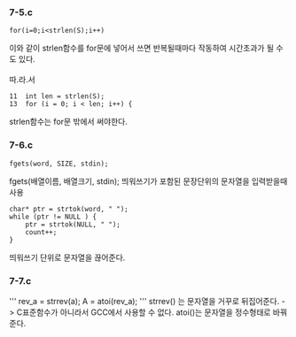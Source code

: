 ### 7-5.c
```
for(i=0;i<strlen(S);i++)
```
이와 같이 strlen함수를 for문에 넣어서 쓰면 반복될때마다 작동하여 시간초과가 될 수도 있다.
<br><br>
따.라.서
```
11  int len = strlen(S); 
13  for (i = 0; i < len; i++) {
```
strlen함수는 for문 밖에서 써야한다.


### 7-6.c
```
fgets(word, SIZE, stdin);
```
fgets(배열이름, 배열크기, stdin);
띄워쓰기가 포함된 문장단위의 문자열을 입력받을때 사용
```
char* ptr = strtok(word, " ");
while (ptr != NULL ) {
	ptr = strtok(NULL, " ");
	count++;
}
```
띄워쓰기 단위로 문자열을 끊어준다.

### 7-7.c
'''
rev_a = strrev(a);
A = atoi(rev_a);
'''
strrev() 는 문자열을 거꾸로 뒤집어준다.
-> C표준함수가 아니라서 GCC에서 사용할 수 없다.
atoi()는 문자열을 정수형태로 바꿔준다.
